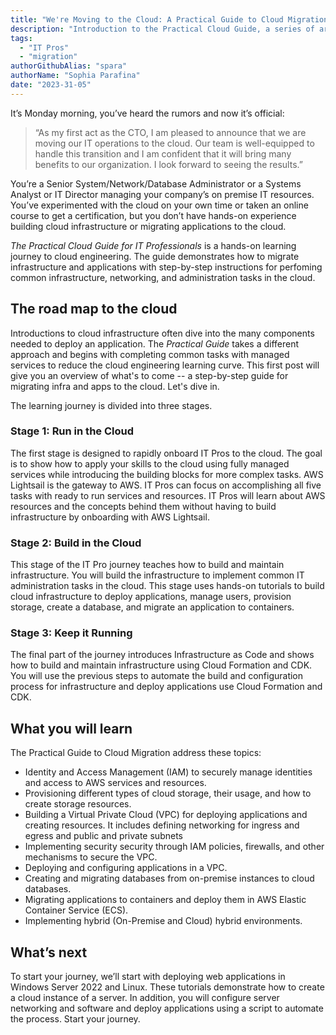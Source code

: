 ```yaml
---
title: "We're Moving to the Cloud: A Practical Guide to Cloud Migration"
description: "Introduction to the Practical Cloud Guide, a series of articles and tutorials to help IT Administrators and Pros successfully transition to the cloud."
tags:
  - "IT Pros"
  - "migration"
authorGithubAlias: "spara" 
authorName: "Sophia Parafina"
date: "2023-31-05"
---
```


It’s Monday morning, you’ve heard the rumors and now it’s official:

> “As my first act as the CTO, I am pleased to announce that we are moving our IT operations to the cloud. Our team is well-equipped to handle this transition and I am confident that it will bring many benefits to our organization. I look forward to seeing the results.”

You’re a Senior System/Network/Database Administrator or a Systems Analyst or IT Director managing your company’s on premise IT resources. You’ve experimented with the cloud on your own time or taken an online course to get a certification, but you don’t have hands-on experience building cloud infrastructure or migrating applications to the cloud.

*The Practical Cloud Guide for IT Professionals* is a hands-on learning journey to cloud engineering. The guide demonstrates how to migrate infrastructure and applications with step-by-step instructions for perfoming common infrastructure, networking, and administration tasks in the cloud. 

## The road map to the cloud

Introductions to cloud infrastructure often dive into the many components needed to deploy an application. The *Practical Guide* takes a different approach and begins with completing common tasks with managed services to reduce the cloud engineering learning curve. This first post will give you an overview of what's to come -- a step-by-step guide for migrating infra and apps to the cloud. Let's dive in.

The learning journey is divided into three stages. 

### Stage 1: Run in the Cloud

The first stage is designed to rapidly onboard IT Pros to the cloud. The goal is to show how to apply your skills to the cloud using fully managed services while introducing the building blocks for more complex tasks. AWS Lightsail is the gateway to AWS. IT Pros can focus on accomplishing all five tasks with ready to run services and resources. IT Pros will learn about AWS resources and the concepts behind them without having to build infrastructure by onboarding with AWS Lightsail.

### Stage 2: Build in the Cloud

This stage of the IT Pro journey teaches how to build and maintain infrastructure. You will build the infrastructure to implement common IT administration tasks in the cloud. This stage uses hands-on tutorials to build cloud infrastructure to deploy applications, manage users, provision storage, create a database, and migrate an application to containers.

### Stage 3: Keep it Running

The final part of the journey introduces Infrastructure as Code and shows how to build and maintain infrastructure using Cloud Formation and CDK. You will use the previous steps to automate the build and configuration process for infrastructure and deploy applications use Cloud Formation and CDK.

## What you will learn

The Practical Guide to Cloud Migration address these topics:

- Identity and Access Management (IAM) to securely manage identities and access to AWS services and resources.
- Provisioning different types of cloud storage, their usage, and how to create storage resources. 
- Building a Virtual Private Cloud (VPC) for deploying applications and creating resources. It includes defining networking for ingress and egress and public and private subnets
- Implementing security security through IAM policies, firewalls, and other mechanisms to secure the VPC. 
- Deploying and configuring applications in a VPC.
- Creating and migrating databases from on-premise instances to cloud databases.
- Migrating applications to containers and deploy them in AWS Elastic Container Service (ECS).
- Implementing hybrid (On-Premise and Cloud) hybrid environments.

## What’s next

To start your journey, we’ll start with deploying web applications in Windows Server 2022 and Linux. These tutorials demonstrate how to create a cloud instance of a server. In addition, you will configure server networking and software and deploy applications using a script to automate the process.  Start your journey<add link to first tutorial>.

